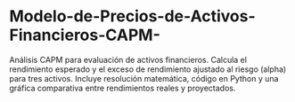 # Modelo-de-Precios-de-Activos-Financieros-CAPM-
Análisis CAPM para evaluación de activos financieros.  Calcula el rendimiento esperado y el exceso de rendimiento ajustado al riesgo (alpha) para tres activos. Incluye resolución matemática, código en Python y una gráfica comparativa entre rendimientos reales y proyectados.
